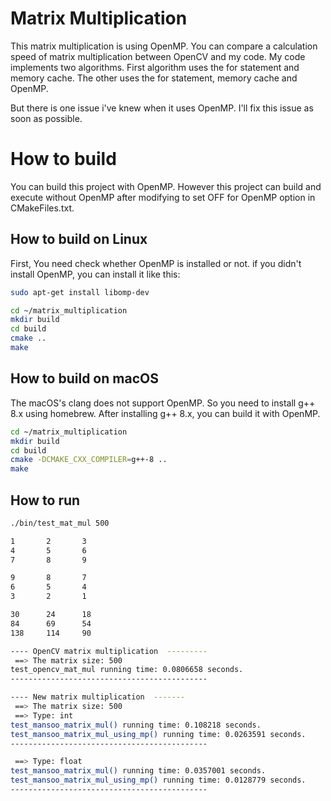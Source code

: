 # Matrix Multiplication
This matrix multiplication is using OpenMP. 
You can compare a calculation speed of matrix multiplication between OpenCV and my code.
My code implements two algorithms.
First algorithm uses the for statement and memory cache.
The other uses the for statement, memory cache and OpenMP.

But there is one issue i've knew when it uses OpenMP. 
I'll fix this issue as soon as possible.

# How to build
You can build this project with OpenMP.
However this project can build and execute without OpenMP after modifying to set OFF for OpenMP option in CMakeFiles.txt.

## How to build on Linux
First, You need check whether OpenMP is installed or not.
if you didn't install OpenMP, you can install it like this:
```bash
sudo apt-get install libomp-dev
```

```bash
cd ~/matrix_multiplication
mkdir build  
cd build
cmake ..
make
```

## How to build on macOS
The macOS's clang does not support OpenMP. So you need to install g++ 8.x using homebrew.
After installing g++ 8.x, you can build it with OpenMP.
```bash
cd ~/matrix_multiplication
mkdir build
cd build
cmake -DCMAKE_CXX_COMPILER=g++-8 ..
make
```

## How to run
```bash
./bin/test_mat_mul 500

1       2       3
4       5       6
7       8       9

9       8       7
6       5       4
3       2       1

30      24      18
84      69      54
138     114     90

---- OpenCV matrix multiplication  ---------
 ==> The matrix size: 500
test_opencv_mat_mul running time: 0.0806658 seconds.
--------------------------------------------

---- New matrix multiplication  -------
 ==> The matrix size: 500
 ==> Type: int
test_mansoo_matrix_mul() running time: 0.108218 seconds.
test_mansoo_matrix_mul_using_mp() running time: 0.0263591 seconds.
--------------------------------------------

 ==> Type: float
test_mansoo_matrix_mul() running time: 0.0357001 seconds.
test_mansoo_matrix_mul_using_mp() running time: 0.0128779 seconds.
--------------------------------------------
```

